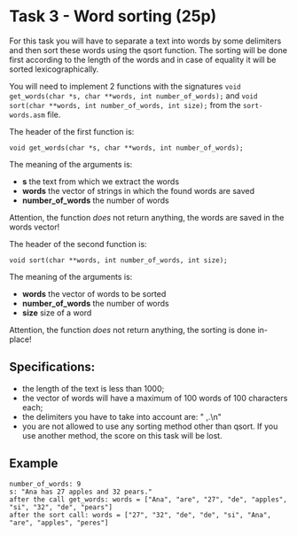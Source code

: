 # Task 3 - Word sorting (25p)

For this task you will have to separate a text into words by some delimiters and then sort these words using the qsort function.
The sorting will be done first according to the length of the words and in case of equality it will be sorted lexicographically.

You will need to implement 2 functions with the signatures `void get_words(char *s, char **words, int number_of_words);` and `void sort(char **words, int number_of_words, int size);` from the `sort-words.asm` file.


The header of the first function is:
```
void get_words(char *s, char **words, int number_of_words);
```

The meaning of the arguments is:
   * **s** the text from which we extract the words
   * **words** the vector of strings in which the found words are saved
   * **number_of_words** the number of words

Attention, the function *does* not return anything, the words are saved in the words vector!

The header of the second function is:
```
void sort(char **words, int number_of_words, int size);
```

The meaning of the arguments is:
   * **words** the vector of words to be sorted
   * **number_of_words** the number of words
   * **size** size of a word

Attention, the function *does* not return anything, the sorting is done in-place!

## Specifications:
- the length of the text is less than 1000;
- the vector of words will have a maximum of 100 words of 100 characters each;
- the delimiters you have to take into account are: " ,.\n"
- you are not allowed to use any sorting method other than qsort.
If you use another method, the score on this task will be lost.

## Example
```
number_of_words: 9
s: "Ana has 27 apples and 32 pears."
after the call get_words: words = ["Ana", "are", "27", "de", "apples", "si", "32", "de", "pears"]
after the sort call: words = ["27", "32", "de", "de", "si", "Ana", "are", "apples", "peres"]
```
